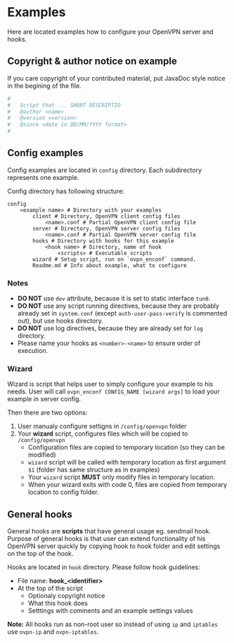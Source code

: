 # Examples

Here are located examples how to configure your OpenVPN server and hooks.

## Copyright & author notice on example

If you care copyright of your contributed material, put JavaDoc style notice in the begining of the file.

``` bash
#
#   Script that ... SHORT DESCRIPTIO
#   @author <name>
#   @version <version>
#   @since <date in DD/MM/YYYY format>
#
```

## Config examples

Config examples are located in `config` directory. Each subdirectory represents one example.  

Config directory has following structure:  

```
config
    <example name> # Directory with your examples
        client # Directory, OpenVPN client config files
            <name>.conf # Partial OpenVPN client config file
        server # Directory, OpenVPN server config files
            <name>.conf # Partial OpenVPN server config file
        hooks # Directory with hooks for this example
            <hook name> # Directory, name of hook
                <scripts> # Executable scripts
        wizard # Setup script, run on `ovpn_enconf` command.
        Readme.md # Info about example, what to configure
```

### Notes

- **DO NOT** use `dev` attribute, because it is set to static interface `tun0`.
- **DO NOT** use any script running directives, because they are probably already set in `system.conf` (except `auth-user-pass-verify` is commented out), but use hooks directory.
- **DO NOT** use log directives, because they are already set for `log` directory.
- Please name your hooks as `<number>-<name>` to ensure order of execution.

### Wizard

Wizard is script that helps user to simply configure your example to his needs.
User will call `ovpn_enconf CONFIG_NAME [wizard args]` to load your example in server config.  

Then there are two options:

1. User manualy configure settigns in `/config/openvpn` folder
2. Your **wizard** script, configures files which will be copied to `/config/openvpn`
    - Configuration files are copied to temporary location (so they can be modified)
    - `wizard` script will be called with temporary location as first argument `$1` (folder has same structure as in examples)
    - Your `wizard` script **MUST** only modify files in temporary location.
    - When your wizard exits with code 0, files are copied from temporary location to config folder.

## General hooks

General hooks are **scripts** that have general usage eg. sendmail hook. Purpose of general hooks is that user can extend
functionality of his OpenVPN server quickly by copying hook to hook folder and edit settings on the top of the hook.

Hooks are located in `hook` directory. Please follow hook guidelines:

- File name: **hook_\<identifier\>**  
- At the top of the script
    - Optionaly copyright notice
    - What this hook does
    - Setttings with comments and an example settings values

**Note:** All hooks run as non-root user so instead of using `ip` and `iptables` use `ovpn-ip` and `ovpn-iptables`.